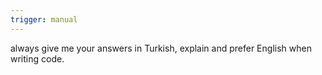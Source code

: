 ```yaml
---
trigger: manual
---
```


always give me your answers in Turkish, explain and prefer English when writing code.